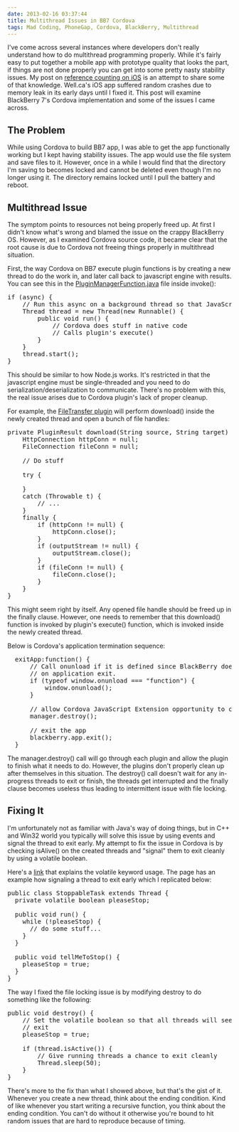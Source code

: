 ```yaml
---
date: 2013-02-16 03:37:44
title: Multithread Issues in BB7 Cordova
tags: Mad Coding, PhoneGap, Cordova, BlackBerry, Multithread
---
```

I've come across several instances where developers don't really understand how
to do multithread programming properly. While it's fairly easy to put together a
mobile app with prototype quality that looks the part, if things are not done
properly you can get into some pretty nasty stability issues. My post on
[reference counting on iOS][1] is an attempt to share some of that knowledge.
Well.ca's iOS app suffered random crashes due to memory leak in its early days
until I fixed it. This post will examine BlackBerry 7's Cordova implementation
and some of the issues I came across.

## **The Problem**

While using Cordova to build BB7 app, I was able to get the app functionally
working but I kept having stability issues. The app would use the file system
and save files to it. However, once in a while I would find that the directory
I'm saving to becomes locked and cannot be deleted even though I'm no longer
using it. The directory remains locked until I pull the battery and reboot.

## **Multithread Issue**

The symptom points to resources not being properly freed up. At first I didn't
know what's wrong and blamed the issue on the crappy BlackBerry OS. However, as
I examined Cordova source code, it became clear that the root cause is due to
Cordova not freeing things properly in multithread situation.

First, the way Cordova on BB7 execute plugin functions is by creating a new
thread to do the work in, and later call back to javascript engine with
results. You can see this in the [PluginManagerFunction.java][2] file inside
invoke():

<pre class="brush:c">
if (async) {
    // Run this async on a background thread so that JavaScript can continue on
    Thread thread = new Thread(new Runnable() {
        public void run() {
            // Cordova does stuff in native code
            // Calls plugin's execute()
        }
    }
    thread.start();
}
</pre>

This should be similar to how Node.js works. It's restricted in that the
javascript engine must be single-threaded and you need to do
serialization/deserialization to communicate. There's no problem with this, the
real issue arises due to Cordova plugin's lack of proper cleanup.

For example, the [FileTransfer plugin][3] will perform download() inside the
newly created thread and open a bunch of file handles:

<pre class="brush:c">
private PluginResult download(String source, String target) {
    HttpConnection httpConn = null;
    FileConnection fileConn = null;

    // Do stuff

    try {

    }
    catch (Throwable t) {
        // ...
    }
    finally {
        if (httpConn != null) {
            httpConn.close();
        }
        if (outputStream != null) {
            outputStream.close();
        }
        if (fileConn != null) {
            fileConn.close();
        }
    }
}
</pre>

This might seem right by itself. Any opened file handle should be freed up in the
finally clause. However, one needs to remember that this download() function is
invoked by plugin's execute() function, which is invoked inside the newly
created thread.

Below is Cordova's application termination sequence:

<pre class="brush:c">
  exitApp:function() {
      // Call onunload if it is defined since BlackBerry does not invoke
      // on application exit.
      if (typeof window.onunload === "function") {
          window.onunload();
      }

      // allow Cordova JavaScript Extension opportunity to cleanup
      manager.destroy();

      // exit the app
      blackberry.app.exit();
  }
</pre>

The manager.destroy() call will go through each plugin and allow the plugin to
finish what it needs to do. However, the plugins don't properly clean up after
themselves in this situation. The destroy() call doesn't wait for any
in-progress threads to exit or finish, the threads get interrupted and the
finally clause becomes useless thus leading to intermittent issue with file
locking.

## **Fixing It**

I'm unfortunately not as familiar with Java's way of doing things, but in C++
and Win32 world you typically will solve this issue by using events and signal
the thread to exit early. My attempt to fix the issue in Cordova is by checking
isAlive() on the created threads and "signal" them to exit cleanly by using a
volatile boolean.

Here's a [link][5] that explains the volatile keyword usage. The page has an
example how signaling a thread to exit early which I replicated below:

<pre class="brush:c">
public class StoppableTask extends Thread {
  private volatile boolean pleaseStop;

  public void run() {
    while (!pleaseStop) {
      // do some stuff...
    }
  }

  public void tellMeToStop() {
    pleaseStop = true;
  }
}
</pre>

The way I fixed the file locking issue is by modifying destroy to do something
like the following:

<pre class="brush:c">
public void destroy() {
    // Set the volatile boolean so that all threads will see this signaling to
    // exit
    pleaseStop = true;
    
    if (thread.isActive()) {
        // Give running threads a chance to exit cleanly
        Thread.sleep(50);
    }
}
</pre>

There's more to the fix than what I showed above, but that's the gist of it.
Whenever you create a new thread, think about the ending condition. Kind of like
whenever you start writing a recursive function, you think about the ending
condition. You can't do without it otherwise you're bound to hit random issues
that are hard to reproduce because of timing.

  [1]: /2012/07/30/automatic-reference-counting-on-ios/
  [2]: https://github.com/apache/cordova-blackberry/blob/master/framework/ext/src/org/apache/cordova/api/PluginManagerFunction.java
  [3]: https://github.com/apache/cordova-blackberry/blob/master/framework/ext/src/org/apache/cordova/http/FileTransfer.java
  [4]: https://github.com/apache/cordova-blackberry/blob/master/javascript/cordova.blackberry.js
  [5]: http://www.javamex.com/tutorials/synchronization_volatile_typical_use.shtml
